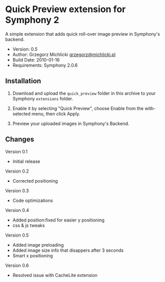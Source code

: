 Quick Preview extension for Symphony 2
======================================

A simple extension that adds quick roll-over image preview in Symphony's backend.

- Version: 0.5
- Author: Grzegorz Michlicki <grzegorz@michlicki.pl>
- Build Date: 2010-01-16
- Requirements: Symphony 2.0.6

## Installation

1. Download and upload the `quick_preview` folder in this archive to your Symphony `extensions` folder.

2. Enable it by selecting "Quick Preview", choose Enable from the with-selected menu, then click Apply.

3. Preview your uploaded images in Symphony's Backend.

## Changes

Version 0.1

- Initial release

Version 0.2

- Corrected positioning

Version 0.3

- Code optimizations

Version 0.4

- Added position:fixed for easier y positioning
- css & js tweaks

Version 0.5

- Added image preloading
- Added image size info that disappers after 3 seconds
- Smart x positioning

Version 0.6

- Resolved issue with CacheLite extension
